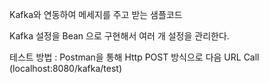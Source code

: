 Kafka와 연동하여 메세지를 주고 받는 샘플코드

Kafka 설정을 Bean 으로 구현해서 여러 개 설정을 관리한다.

테스트 방법 : Postman을 통해 Http POST 방식으로 다음 URL Call (localhost:8080/kafka/test)
